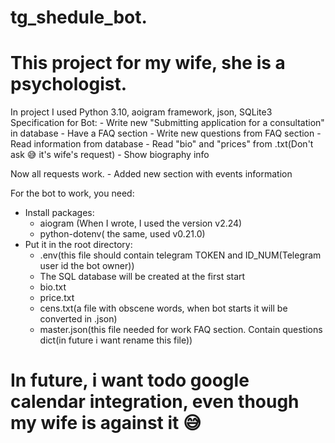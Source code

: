# tg_shedule_bot.
# This project for my wife, she is a psychologist.
In project I used Python 3.10, aoigram framework, json, SQLite3
Specification for Bot:
    - Write new "Submitting application for a consultation" in database
    - Have a FAQ section
    - Write new questions from FAQ section
    - Read information from database
    - Read "bio" and "prices" from .txt(Don't ask 😅 it's wife's request)
    - Show biography info
     
Now all requests work.
    - Added new section with events information

For the bot to work, you need:
- Install packages:
    - aiogram (When I wrote, I used the version v2.24)
    - python-dotenv( the same, used v0.21.0)
- Put it in the root directory:
    - .env(this file should contain telegram TOKEN and ID_NUM(Telegram user id the bot owner))
    - The SQL database will be created at the first start
    - bio.txt
    - price.txt
    - cens.txt(a file with obscene words, when bot starts it will be converted in .json)
    - master.json(this file needed for work FAQ section. Contain questions dict(in future i want rename this file))


# In future, i want todo google calendar integration, even though my wife is against it 😅
 
